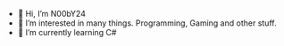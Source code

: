 - 👋 Hi, I’m N00bY24
- 👀 I’m interested in many things. Programming, Gaming and other stuff.
- 🌱 I’m currently learning C#

<!---
(- 💞️ I’m looking to collaborate on ...)
(- 📫 How to reach me ...)

N00bY24/N00bY24 is a ✨ special ✨ repository because its `README.md` (this file) appears on your GitHub profile.
You can click the Preview link to take a look at your changes.
--->
